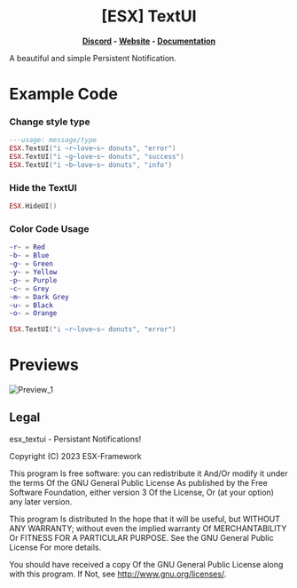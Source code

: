 <h1 align='center'>[ESX] TextUI</a></h1><p align='center'><b><a href='https://discord.esx-framework.org/'>Discord</a> - <a href='https://esx-framework.org/'>Website</a> - <a href='https://docs.esx-framework.org/legacy/installation'>Documentation</a></b></h5>

A beautiful and simple Persistent Notification.

# Example Code

<h3>Change style type</h3>

```lua
---usage: message/type
ESX.TextUI("i ~r~love~s~ donuts", "error")
ESX.TextUI("i ~g~love~s~ donuts", "success")
ESX.TextUI("i ~b~love~s~ donuts", "info")
```

<h3>Hide the TextUI</h3>

```lua
ESX.HideUI()
```

<h3>Color Code Usage</h3>

```lua
~r~ = Red
~b~ = Blue
~g~ = Green
~y~ = Yellow
~p~ = Purple
~c~ = Grey
~m~ = Dark Grey
~u~ = Black
~o~ = Orange

ESX.TextUI("i ~r~love~s~ donuts", "error")
```

# Previews

![Preview_1](https://cdn.discordapp.com/attachments/944789399852417096/997894930678693959/unknown.png)

## Legal

esx_textui - Persistant Notifications!

Copyright (C) 2023 ESX-Framework

This program Is free software: you can redistribute it And/Or modify it under the terms Of the GNU General Public License As published by the Free Software Foundation, either version 3 Of the License, Or (at your option) any later version.

This program Is distributed In the hope that it will be useful, but WITHOUT ANY WARRANTY; without even the implied warranty Of MERCHANTABILITY Or FITNESS FOR A PARTICULAR PURPOSE. See the GNU General Public License For more details.

You should have received a copy Of the GNU General Public License along with this program. If Not, see <http://www.gnu.org/licenses/>.

